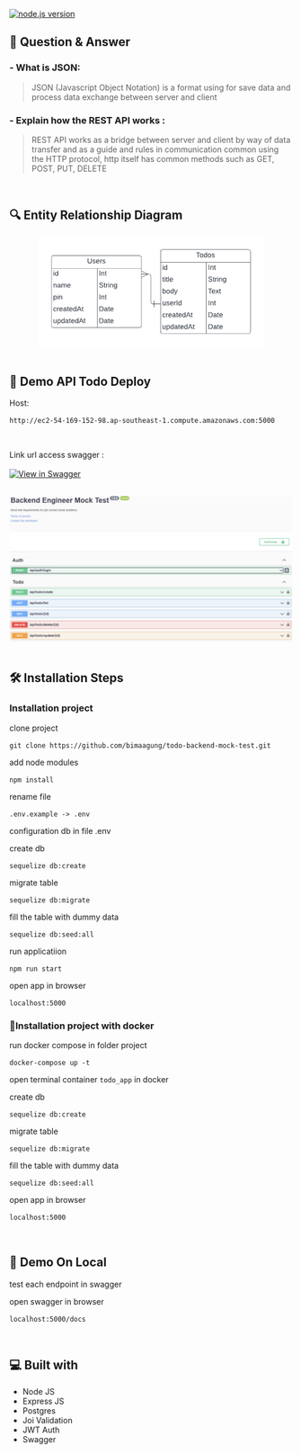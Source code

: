[![node.js version](https://badgen.net/npm/node/express)](https://npmjs.com/package/express)

## 📃 Question & Answer
### - What is JSON:
> JSON (Javascript Object Notation) is a format using for save data and process data exchange between server and client
### - Explain how the REST API works :
> REST API works as a bridge between server and client by way of data transfer and as a guide and rules in communication common using the HTTP protocol, http itself has common methods such as GET, POST, PUT, DELETE

<br>

## 🔍 Entity Relationship Diagram

<div align="center">
  
  <img src="https://raw.githubusercontent.com/bimaagung/be-mock-test/master/erd.png" width="400">

</div>

<br>

## 🚀 Demo API Todo Deploy
Host:

``` bson
http://ec2-54-169-152-98.ap-southeast-1.compute.amazonaws.com:5000
```

<br>

Link url access swagger :  
<br>
[![View in Swagger](http://jessemillar.github.io/view-in-swagger-button/button.svg)](http://ec2-54-169-152-98.ap-southeast-1.compute.amazonaws.com:5000/docs)

<br>

<div align="center">
  
  <img src="https://raw.githubusercontent.com/bimaagung/be-mock-test/master/swagger.png" width="800">

</div>
<br>

## 🛠️ Installation Steps

### Installation project

clone project
``` bson
git clone https://github.com/bimaagung/todo-backend-mock-test.git
```

add node modules 
```bson 
npm install
```

rename file 
```bson
.env.example -> .env
```

configuration db in file .env

create db 
```bson
sequelize db:create
```
migrate table 
```bson
sequelize db:migrate
```
fill the table with dummy data 
```bson
sequelize db:seed:all
```

run applicatiion
```bson
npm run start
```

open app in browser
```bson
localhost:5000
```


### 🐳Installation project with docker

run docker compose in folder project
``` bson
docker-compose up -t
```
open terminal container `todo_app` in docker

create db 
```bson
sequelize db:create
```

migrate table 
```bson
sequelize db:migrate
```

fill the table with dummy data 
```bson
sequelize db:seed:all
```

open app in browser
```bson
localhost:5000
```

<br>

## 🚀 Demo On Local

test each endpoint in swagger

open swagger in browser 
```bson
localhost:5000/docs
```

<br>


## 💻 Built with

- Node JS
- Express JS
- Postgres
- Joi Validation
- JWT Auth
- Swagger



